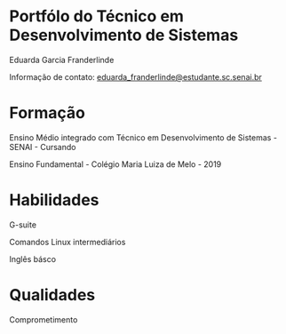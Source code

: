 # Portfólo do Técnico em Desenvolvimento de Sistemas
Eduarda Garcia Franderlinde

Informação de contato:
eduarda_franderlinde@estudante.sc.senai.br

# Formação 
Ensino Médio integrado com Técnico em Desenvolvimento de Sistemas - SENAI - Cursando

Ensino Fundamental - Colégio Maria Luiza de Melo - 2019

# Habilidades

G-suite

Comandos Linux intermediários 

Inglês básco 

# Qualidades

Comprometimento 


